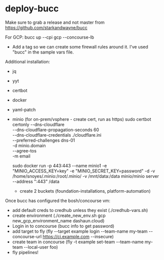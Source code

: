 # deploy-bucc

Make sure to grab a release and not master from https://github.com/starkandwayne/bucc

For GCP: bucc up --cpi gcp --concourse-lb
- Add a tag so we can create some firewall rules around it.  I've used "bucc" in the sample vars file.

Additional installation:
- jq
- yyt
- certbot
- docker
- yaml-patch
- minio (for on-prem/vsphere - create cert, run as https)
	sudo certbot certonly --dns-cloudflare \
       --dns-cloudflare-propagation-seconds 60  \
       --dns-cloudflare-credentials ./cloudflare.ini \
       --preferred-challenges dns-01 \
       -d minio.domain \
       --agree-tos \
       -m email
       
    sudo docker run -p 443:443 --name minio1 -e "MINIO_ACCESS_KEY=key" -e "MINIO_SECRET_KEY=password" -d -v /home/snoyes/.minio:/root/.minio/ -v /mnt/data:/data minio/minio server --address ":443" /data
    - create 2 buckets (foundation-installations, platform-automation)

Once bucc has configured the bosh/concourse vm:
- add default creds to credhub unless they exist (./credhub-vars.sh)
- create environment (./create_new_env.sh gcp new_gcp_environment_name dashaun.cloud)
- Login in to concourse (bucc info to get password) 
- add target to fly (fly --target example login --team-name my-team --concourse-url https://ci.example.com --insecure)
- create team in concourse (fly -t example set-team --team-name my-team --local-user foo)
- fly pipelines!

